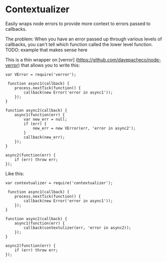 # Contextualizer
Easily wraps node errors to provide more context to errors passed to callbacks.

The problem:
When you have an error passed up through various levels of callbacks, you can't tell which function called the lower level function. TODO: example that makes sense here

This is a thin wrapper on [verror] (https://github.com/davepacheco/node-verror) that allows you to write this:
```
var VError = require('verror');

 function async1(callback) {
    process.nextTick(function() {
        callback(new Error('error in async1'));
    });
}

function async2(callback) {
    async1(function(err) {
        var new_err = null;
        if (err) {
            new_err = new VError(err, 'error in async2');
        }
        callback(new_err);
    });
}

async2(function(err) {
    if (err) throw err;
});
```
Like this:
```
var contextualizer = require('contextualizer');

 function async1(callback) {
    process.nextTick(function() {
        callback(new Error('error in async1'));
    });
}

function async2(callback) {
    async1(function(err) {
        callback(contextulizer(err, 'error in async2));
    });
}

async2(function(err) {
    if (err) throw err;
});
```
